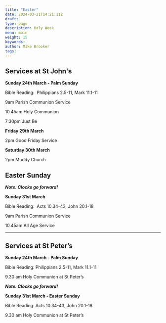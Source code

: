 ```yaml
---
title: "Easter"
date: 2024-03-21T14:21:11Z
draft: 
type: page
description: Holy Week 
menu: main
weight: 15
keywords:
author: Mike Brooker
tags: 
---
```


## Services at St John's

**Sunday 24th March - Palm Sunday**

Bible Reading:  Philippians 2.5-11, Mark 11.1-11

9am Parish Communion Service

10.45am Holy Communion

7:30pm Just Be

**Friday 29th March**

2pm Good Friday Service

**Saturday 30th March**

2pm Muddy Church

## Easter Sunday

***Note: Clocks go forward!***

**Sunday 31st March**

Bible Reading:  Acts 10.34-43, John 20.1-18

9am Parish Communion Service

10.45am All Age Service 

*** 

## Services at St Peter’s

**Sunday 24th March - Palm Sunday**

Bible Reading: Philippians 2.5-11, Mark 11.1-11

9.30 am Holy Communion at St Peter’s

***Note: Clocks go forward!***

**Sunday 31st March - Easter Sunday**

Bible Reading: Acts 10.34-43, John 20.1-18

9.30 am Holy Communion at St Peter’s

